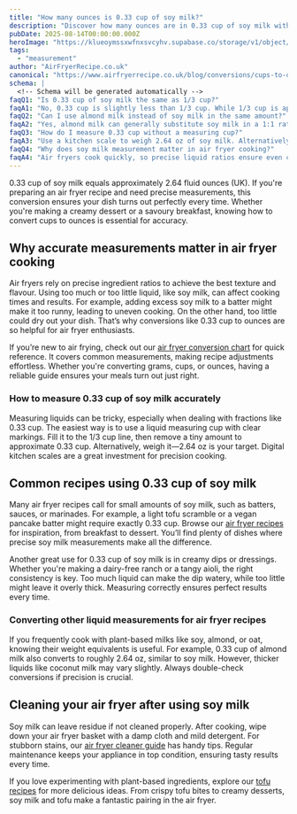 ```yaml
---
title: "How many ounces is 0.33 cup of soy milk?"
description: "Discover how many ounces are in 0.33 cup of soy milk with our easy UK conversion guide—perfect for air fryer recipes!"
pubDate: 2025-08-14T00:00:00.000Z
heroImage: "https://klueoymssxwfnxsvcyhv.supabase.co/storage/v1/object/public/Shmucket/how-many-ounces-is-0-33-cup-of-soy-milk.webp"
tags:
  - "measurement"
author: "AirFryerRecipe.co.uk"
canonical: "https://www.airfryerrecipe.co.uk/blog/conversions/cups-to-ounces/how-many-ounces-is-0-33-cup-of-soy-milk"
schema: |
  <!-- Schema will be generated automatically -->
faqQ1: "Is 0.33 cup of soy milk the same as 1/3 cup?"
faqA1: "No, 0.33 cup is slightly less than 1/3 cup. While 1/3 cup is approximately 0.333 cup, 0.33 cup is a more precise measurement. For most recipes, the difference is negligible, but for exact conversions, 0.33 cup equals 2.64 oz."
faqQ2: "Can I use almond milk instead of soy milk in the same amount?"
faqA2: "Yes, almond milk can generally substitute soy milk in a 1:1 ratio. Both convert to roughly 2.64 oz per 0.33 cup. However, almond milk is slightly thinner, so adjust other ingredients if texture is critical."
faqQ3: "How do I measure 0.33 cup without a measuring cup?"
faqA3: "Use a kitchen scale to weigh 2.64 oz of soy milk. Alternatively, fill a tablespoon five times (5 tbsp = 0.3125 cup) and add a teaspoon to get close to 0.33 cup."
faqQ4: "Why does soy milk measurement matter in air fryer cooking?"
faqA4: "Air fryers cook quickly, so precise liquid ratios ensure even cooking. Too much soy milk can make batters soggy, while too little may dry out dishes. Measuring accurately guarantees perfect results every time."
---
```

<p>0.33 cup of soy milk equals approximately 2.64 fluid ounces (UK). If you're preparing an air fryer recipe and need precise measurements, this conversion ensures your dish turns out perfectly every time. Whether you're making a creamy dessert or a savoury breakfast, knowing how to convert cups to ounces is essential for accuracy.</p>  

<h2>Why accurate measurements matter in air fryer cooking</h2>  
<p>Air fryers rely on precise ingredient ratios to achieve the best texture and flavour. Using too much or too little liquid, like soy milk, can affect cooking times and results. For example, adding excess soy milk to a batter might make it too runny, leading to uneven cooking. On the other hand, too little could dry out your dish. That’s why conversions like 0.33 cup to ounces are so helpful for air fryer enthusiasts.</p>  

<p>If you’re new to air frying, check out our <a href=https://www.airfryerrecipe.co.uk/air-fryer-conversion-chart>air fryer conversion chart</a> for quick reference. It covers common measurements, making recipe adjustments effortless. Whether you're converting grams, cups, or ounces, having a reliable guide ensures your meals turn out just right.</p>  

<h3>How to measure 0.33 cup of soy milk accurately</h3>  
<p>Measuring liquids can be tricky, especially when dealing with fractions like 0.33 cup. The easiest way is to use a liquid measuring cup with clear markings. Fill it to the 1/3 cup line, then remove a tiny amount to approximate 0.33 cup. Alternatively, weigh it—2.64 oz is your target. Digital kitchen scales are a great investment for precision cooking.</p>  

<h2>Common recipes using 0.33 cup of soy milk</h2>  
<p>Many air fryer recipes call for small amounts of soy milk, such as batters, sauces, or marinades. For example, a light tofu scramble or a vegan pancake batter might require exactly 0.33 cup. Browse our <a href=https://www.airfryerrecipe.co.uk/recipes>air fryer recipes</a> for inspiration, from breakfast to dessert. You’ll find plenty of dishes where precise soy milk measurements make all the difference.</p>  

<p>Another great use for 0.33 cup of soy milk is in creamy dips or dressings. Whether you're making a dairy-free ranch or a tangy aioli, the right consistency is key. Too much liquid can make the dip watery, while too little might leave it overly thick. Measuring correctly ensures perfect results every time.</p>  

<h3>Converting other liquid measurements for air fryer recipes</h3>  
<p>If you frequently cook with plant-based milks like soy, almond, or oat, knowing their weight equivalents is useful. For example, 0.33 cup of almond milk also converts to roughly 2.64 oz, similar to soy milk. However, thicker liquids like coconut milk may vary slightly. Always double-check conversions if precision is crucial.</p>  

<h2>Cleaning your air fryer after using soy milk</h2>  
<p>Soy milk can leave residue if not cleaned properly. After cooking, wipe down your air fryer basket with a damp cloth and mild detergent. For stubborn stains, our <a href=https://www.airfryerrecipe.co.uk/air-fryer-cleaner>air fryer cleaner guide</a> has handy tips. Regular maintenance keeps your appliance in top condition, ensuring tasty results every time.</p>  

<p>If you love experimenting with plant-based ingredients, explore our <a href=https://www.airfryerrecipe.co.uk/recipe-category/tofu>tofu recipes</a> for more delicious ideas. From crispy tofu bites to creamy desserts, soy milk and tofu make a fantastic pairing in the air fryer.</p>
